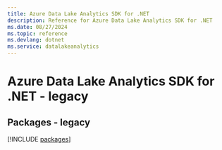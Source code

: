 ```yaml
---
title: Azure Data Lake Analytics SDK for .NET
description: Reference for Azure Data Lake Analytics SDK for .NET
ms.date: 08/27/2024
ms.topic: reference
ms.devlang: dotnet
ms.service: datalakeanalytics
---
```

# Azure Data Lake Analytics SDK for .NET - legacy
## Packages - legacy
[!INCLUDE [packages](data-lake-analytics-index.md)]